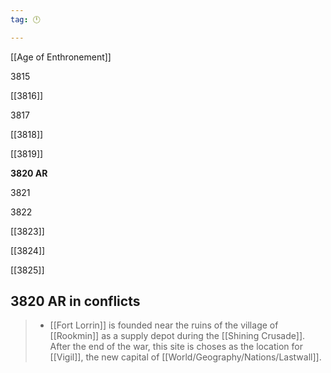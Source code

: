 ```yaml
---
tag: 🕛

---
```

[[Age of Enthronement]]


3815

[[3816]]

3817

[[3818]]

[[3819]]

**3820 AR**

3821

3822

[[3823]]

[[3824]]

[[3825]]



## 3820 AR in conflicts

>  - [[Fort Lorrin]] is founded near the ruins of the village of [[Rookmin]] as a supply depot during the [[Shining Crusade]].  After the end of the war, this site is choses as the location for [[Vigil]], the new capital of [[World/Geography/Nations/Lastwall]].






